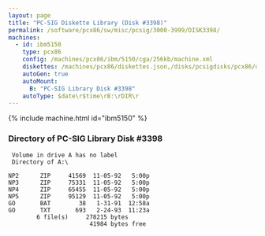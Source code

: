 ```yaml
---
layout: page
title: "PC-SIG Diskette Library (Disk #3398)"
permalink: /software/pcx86/sw/misc/pcsig/3000-3999/DISK3398/
machines:
  - id: ibm5150
    type: pcx86
    config: /machines/pcx86/ibm/5150/cga/256kb/machine.xml
    diskettes: /machines/pcx86/diskettes.json,/disks/pcsigdisks/pcx86/diskettes.json
    autoGen: true
    autoMount:
      B: "PC-SIG Library Disk #3398"
    autoType: $date\r$time\rB:\rDIR\r
---
```


{% include machine.html id="ibm5150" %}

### Directory of PC-SIG Library Disk #3398

     Volume in drive A has no label
     Directory of A:\

    NP2      ZIP     41569  11-05-92   5:00p
    NP3      ZIP     75331  11-05-92   5:00p
    NP4      ZIP     65455  11-05-92   5:00p
    NP5      ZIP     95129  11-05-92   5:00p
    GO       BAT        38   1-31-91  12:58a
    GO       TXT       693   2-24-93  11:23a
            6 file(s)     278215 bytes
                           41984 bytes free
